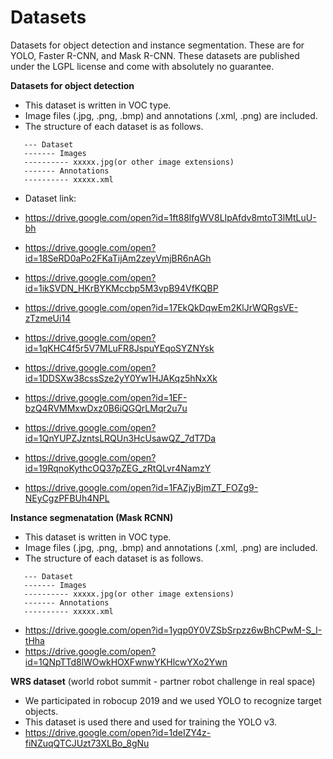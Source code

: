 # Datasets
Datasets for object detection and instance segmentation. 
These are for YOLO, Faster R-CNN, and Mask R-CNN.
These datasets are published under the LGPL license and come with absolutely no guarantee.


**Datasets for object detection**
  - This dataset is written in VOC type.
  - Image files (.jpg, .png, .bmp) and annotations (.xml, .png) are included.
  - The structure of each dataset is as follows.

  ```
     --- Dataset
     ------- Images
     ---------- xxxxx.jpg(or other image extensions)
     ------- Annotations
     ---------- xxxxx.xml
  ```

  - Dataset link: 

  - https://drive.google.com/open?id=1ft88lfgWV8LIpAfdv8mtoT3lMtLuU-bh
  - https://drive.google.com/open?id=18SeRD0aPo2FKaTijAm2zeyVmjBR6nAGh
  - https://drive.google.com/open?id=1ikSVDN_HKrBYKMccbp5M3vpB94VfKQBP
  - https://drive.google.com/open?id=17EkQkDqwEm2KlJrWQRgsVE-zTzmeUi14
  - https://drive.google.com/open?id=1qKHC4f5r5V7MLuFR8JspuYEqoSYZNYsk
  - https://drive.google.com/open?id=1DDSXw38cssSze2yY0Yw1HJAKqz5hNxXk
  - https://drive.google.com/open?id=1EF-bzQ4RVMMxwDxz0B6iQGQrLMqr2u7u
  - https://drive.google.com/open?id=1QnYUPZJzntsLRQUn3HcUsawQZ_7dT7Da
  - https://drive.google.com/open?id=19RqnoKythcOQ37pZEG_zRtQLvr4NamzY
  - https://drive.google.com/open?id=1FAZjyBjmZT_FOZg9-NEyCgzPFBUh4NPL


**Instance segmenatation (Mask RCNN)**
  - This dataset is written in VOC type.
  - Image files (.jpg, .png, .bmp) and annotations (.xml, .png) are included.
  - The structure of each dataset is as follows.

  ```
     --- Dataset
     ------- Images
     ---------- xxxxx.jpg(or other image extensions)
     ------- Annotations
     ---------- xxxxx.xml
  ```
    
  - https://drive.google.com/open?id=1yqp0Y0VZSbSrpzz6wBhCPwM-S_I-tHha
  - https://drive.google.com/open?id=1QNpTTd8lWOwkHOXFwnwYKHlcwYXo2Ywn


**WRS dataset** (world robot summit - partner robot challenge in real space)
  - We participated in robocup 2019 and we used YOLO to recognize target objects.
  - This dataset is used there and used for training the YOLO v3.
  - https://drive.google.com/open?id=1deIZY4z-fiNZuqQTCJUzt73XLBo_8gNu
